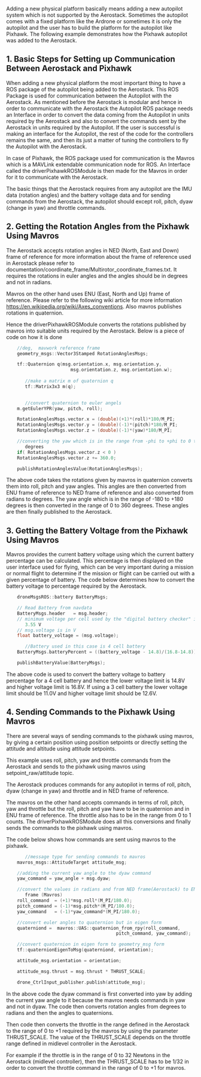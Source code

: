 Adding a new physical platform basically means adding a new autopilot system which is not supported by the Aerostack. Sometimes the autopilot comes with a fixed platform like the Ardrone or sometimes it is only the autopilot and the user has to build the platform for the autopilot like Pixhawk. The following example demonstrates how the Pixhawk autopilot was added to the Aerostack. 

## 1. Basic Steps for Setting up Communication Between Aerostack and Pixhawk

When adding a new physical platform the most important thing to have a ROS package of the autopilot being added to the Aerostack. This ROS Package is used for communication between the  Autopilot with the Aerostack. As mentioned before the Aerostack is modular and hence in order to communicate with the Aerostack the Autopilot ROS package needs an Interface in order to convert the data coming from the Autopilot in units required by the Aerostack and also to convert the commands sent by the Aerostack in units required by the Autopilot. If the user is successful is making an interface for the Autopilot, the rest of the code for the controllers remains the same, and then its just a matter of tuning the controllers to fly the Autopilot with the Aerostack. 

In case of Pixhawk, the ROS package used for communication is the Mavros which is a MAVLink extendable communication node for ROS. An Interface called the driverPixhawkROSModule is then made for the Mavros in order for it to communicate with the Aerostack. 

The basic things that the Aerostack requires from any autopilot are the IMU data (rotation angles) and the battery voltage data and for sending commands from the Aerostack, the autopilot should except roll, pitch, dyaw (change in yaw) and throttle commands.

## 2. Getting the Rotation Angles from the Pixhawk Using Mavros

The Aerostack accepts rotation angles in NED (North, East and Down)  frame of reference for more information about the frame of reference used in Aerostack please refer to documentation/coordinate_frame/Multirotor_coordinate_frames.txt. It requires the rotations in euler angles and the angles should be in degrees and not in radians. 

Mavros on the other hand uses ENU (East, North and Up) frame of reference. Please refer to the following wiki article for more information https://en.wikipedia.org/wiki/Axes_conventions. Also mavros publishes rotations in quaternion. 

Hence the driverPixhawkROSModule converts the rotations published by mavros into suitable units required by the Aerostack. Below is a piece of code on how it is done

```cpp
	//deg,  mavwork reference frame
	geometry_msgs::Vector3Stamped RotationAnglesMsgs;

	tf::Quaternion q(msg.orientation.x, msg.orientation.y,       
                        msg.orientation.z, msg.orientation.w);
	
       //make a matrix m of quaternion q 
       tf::Matrix3x3 m(q);

	
       //convert quaternion to euler angels
	m.getEulerYPR(yaw, pitch, roll);

	RotationAnglesMsgs.vector.x = (double)(+1)*(roll)*180/M_PI;
	RotationAnglesMsgs.vector.y = (double)(-1)*(pitch)*180/M_PI;
	RotationAnglesMsgs.vector.z = (double)(-1)*(yaw)*180/M_PI;

	//converting the yaw which is in the range from -phi to +phi to 0 to 360 
       degrees
	if( RotationAnglesMsgs.vector.z < 0 )
  	RotationAnglesMsgs.vector.z += 360.0;

	publishRotationAnglesValue(RotationAnglesMsgs);
```

The above code takes the rotations given by mavros in quaternion converts them into roll, pitch and yaw angles. This angles are then converted from ENU frame of reference to NED frame of reference and also converted from radians to degrees. The yaw angle which is in the range of -180 to +180 degrees is then converted in the range of 0 to 360 degrees. These angles are then finally published to the Aerostack. 

## 3. Getting the Battery Voltage from the Pixhawk Using Mavros

Mavros provides the current battery voltage using which the current battery percentage can be calculated. This percentage is then displayed on the user interface used for flying, which can be very important during a mission or normal flight to determine if the mission or flight can be carried out with a given percentage of battery. The code below determines how to convert the battery voltage to percentage required by the Aerostack.

```cpp
	droneMsgsROS::battery BatteryMsgs;

	// Read Battery from navdata
	BatteryMsgs.header   = msg.header;
	// minimum voltage per cell used by the "digital battery checker" is
       3.55 V
	// msg.voltage is in V
	float battery_voltage = (msg.voltage);

       //Battery used in this case is 4 cell battery 
	BatteryMsgs.batteryPercent = ((battery_voltage - 14.8)/(16.8-14.8))*100;

	publishBatteryValue(BatteryMsgs);
```

The above code is used to convert the battery voltage to battery percentage for a 4 cell battery and hence the lower voltage limit is 14.8V and higher voltage limit is 16.8V. If using a 3 cell battery the lower voltage limit should be 11.0V and higher voltage limit should be 12.6V.

## 4. Sending Commands to the Pixhawk Using Mavros

There are several ways of sending commands to the pixhawk using mavros, by giving a certain position using position setpoints or directly setting the attitude and altitude using attitude setpoints.

This example uses roll, pitch, yaw and throttle commands from the Aerostack and sends to the pixhawk using mavros using setpoint_raw/attitude topic. 

The Aerostack produces commands for any autopilot in terms of roll, pitch, dyaw (change in yaw) and throttle and in NED frame of reference. 

The mavros on the other hand accepts commands in terms of roll, pitch, yaw and throttle but the roll, pitch and yaw have to be in quaternion and in ENU frame of reference. The throttle also has to be in the range from 0 to 1 counts. The driverPixhawkROSModule does all this conversions and finally sends the commands to the pixhawk using mavros. 

The code below shows how commands are sent using mavros to the pixhawk.

```cpp
       //message type for sending commands to mavros
	mavros_msgs::AttitudeTarget attitude_msg;

	//adding the current yaw angle to the dyaw command
	yaw_command = yaw_angle + msg.dyaw;

	//convert the values in radians and from NED frame(Aerostack) to ENU 
       frame (Mavros)
	roll_command  = (+1)*msg.roll*(M_PI/180.0);
	pitch_command = (-1)*msg.pitch*(M_PI/180.0);
	yaw_command   = (-1)*yaw_command*(M_PI/180.0);

	//convert euler angles to quaternion but in eigen form
	quaterniond =  mavros::UAS::quaternion_from_rpy(roll_command, 
                                         pitch_command, yaw_command);

	//convert quaternion in eigen form to geometry_msg form
	tf::quaternionEigenToMsg(quaterniond, orientation);

	attitude_msg.orientation = orientation;

	attitude_msg.thrust = msg.thrust * THRUST_SCALE;

	drone_CtrlInput_publisher.publish(attitude_msg);
```
 
In the above code the dyaw command is first converted into yaw by adding the current yaw angle to it because the mavros needs commands in yaw and not in dyaw. The code then converts rotation angles from degrees to radians and then the angles to quaternions. 

Then code then converts the throttle in the range defined in the Aerostack to the range of 0 to +1 required by the mavros by using the parameter THRUST_SCALE. The value of the THRUST_SCALE depends on the throttle range defined in midlevel controller in the Aerostack.

For example if the throttle is in the range of 0 to 32 Newtons in the Aerostack (midlevel controller), then the THRUST_SCALE has to be 1/32 in order to convert the throttle command in the range of 0 to +1 for mavros.